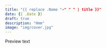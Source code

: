```yaml
---
title: "{{ replace .Name "-" " " | title }}"
date: {{ .Date }}
draft: true
description: "Hmm"
image: "img/cover.jpg"
---
```

Preview text
<!--more-->
